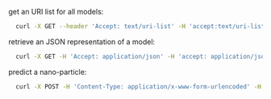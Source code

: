get an URI list for all models:
```Bash
  curl -X GET --header 'Accept: text/uri-list' -H 'accept:text/uri-list' 'https://enm.in-silico.ch/model' 
```

retrieve an JSON representation of a model:
```Bash
  curl -X GET -H 'Accept: application/json' -H 'accept: application/json' 'https://enm.in-silico.ch/model/<MODELID>'
```

predict a nano-particle:
```Bash
  curl -X POST -H 'Content-Type: application/x-www-form-urlencoded' -H 'Accept:text/html' -d 'identifier= \ https://enm.in-silico.ch/nanoparticle/<NANOPARTICLEID>' 'https://enm.in-silico.ch/model/<MODELID>'
```